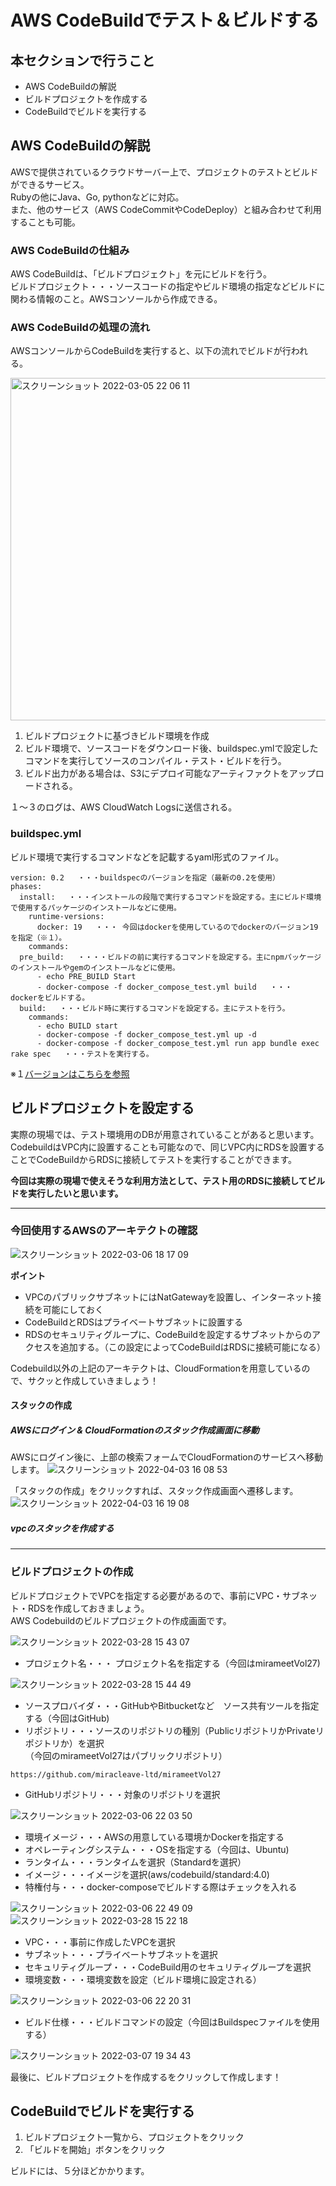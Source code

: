 # AWS CodeBuildでテスト＆ビルドする

## 本セクションで行うこと
- AWS CodeBuildの解説
- ビルドプロジェクトを作成する
- CodeBuildでビルドを実行する

## AWS CodeBuildの解説
 AWSで提供されているクラウドサーバー上で、プロジェクトのテストとビルドができるサービス。  
 Rubyの他にJava、Go, pythonなどに対応。  
 また、他のサービス（AWS CodeCommitやCodeDeploy）と組み合わせて利用することも可能。
 
 ### AWS CodeBuildの仕組み

 AWS CodeBuildは、「ビルドプロジェクト」を元にビルドを行う。  
 ビルドプロジェクト・・・ソースコードの指定やビルド環境の指定などビルドに関わる情報のこと。AWSコンソールから作成できる。
 
 ### AWS CodeBuildの処理の流れ
 AWSコンソールからCodeBuildを実行すると、以下の流れでビルドが行われる。
   
<img width="548" alt="スクリーンショット 2022-03-05 22 06 11" src="https://user-images.githubusercontent.com/52161269/156884332-383af062-3ca2-4af9-b96f-d16baf62bfb7.png">

 1. ビルドプロジェクトに基づきビルド環境を作成
 2. ビルド環境で、ソースコードをダウンロード後、buildspec.ymlで設定したコマンドを実行してソースのコンパイル・テスト・ビルドを行う。
 3. ビルド出力がある場合は、S3にデプロイ可能なアーティファクトをアップロードされる。
 
 １〜３のログは、AWS CloudWatch Logsに送信される。
 
### buildspec.yml
  ビルド環境で実行するコマンドなどを記載するyaml形式のファイル。  

  ```
  version: 0.2   ・・・buildspecのバージョンを指定（最新の0.2を使用）
  phases:
    install:   ・・・インストールの段階で実行するコマンドを設定する。主にビルド環境で使用するパッケージのインストールなどに使用。
      runtime-versions:
        docker: 19   ・・・ 今回はdockerを使用しているのでdockerのバージョン19を指定（※１）。
      commands: 
    pre_build:   ・・・・ビルドの前に実行するコマンドを設定する。主にnpmパッケージのインストールやgemのインストールなどに使用。
        - echo PRE_BUILD Start
        - docker-compose -f docker_compose_test.yml build   ・・・　dockerをビルドする。
    build:   ・・・ビルド時に実行するコマンドを設定する。主にテストを行う。
      commands:
        - echo BUILD start
        - docker-compose -f docker_compose_test.yml up -d
        - docker-compose -f docker_compose_test.yml run app bundle exec rake spec   ・・・テストを実行する。
  ```

※１[バージョンはこちらを参照](https://github.com/aws/aws-codebuild-docker-images/blob/master/ubuntu/standard/4.0/runtimes.yml)


## ビルドプロジェクトを設定する

実際の現場では、テスト環境用のDBが用意されていることがあると思います。  
CodebuildはVPC内に設置することも可能なので、同じVPC内にRDSを設置することでCodeBuildからRDSに接続してテストを実行することができます。  

**今回は実際の現場で使えそうな利用方法として、テスト用のRDSに接続してビルドを実行したいと思います。**

***

### 今回使用するAWSのアーキテクトの確認

 ![スクリーンショット 2022-03-06 18 17 09](https://user-images.githubusercontent.com/52161269/156916843-075d9920-4f8b-4d75-b94e-e7cf2be1489d.png)

**ポイント**
- VPCのパブリックサブネットにはNatGatewayを設置し、インターネット接続を可能にしておく
- CodeBuildとRDSはプライベートサブネットに設置する
- RDSのセキュリティグループに、CodeBuildを設定するサブネットからのアクセスを追加する。（この設定によってCodeBuildはRDSに接続可能になる）

Codebuild以外の上記のアーキテクトは、CloudFormationを用意しているので、サクッと作成していきましょう！

#### スタックの作成

##### AWSにログイン & CloudFormationのスタック作成画面に移動

AWSにログイン後に、上部の検索フォームでCloudFormationのサービスへ移動します。
![スクリーンショット 2022-04-03 16 08 53](https://user-images.githubusercontent.com/52161269/161416093-915dba3c-5b1d-4751-867b-5dc56e578acc.png)

「スタックの作成」をクリックすれば、スタック作成画面へ遷移します。
![スクリーンショット 2022-04-03 16 19 08](https://user-images.githubusercontent.com/52161269/161416368-1827bb55-a70b-4960-bf11-e7c735b24159.png)

##### vpcのスタックを作成する




***

### ビルドプロジェクトの作成

ビルドプロジェクトでVPCを指定する必要があるので、事前にVPC・サブネット・RDSを作成しておきましょう。  
AWS Codebuildのビルドプロジェクトの作成画面です。

![スクリーンショット 2022-03-28 15 43 07](https://user-images.githubusercontent.com/52161269/160341003-33a70d0e-9a81-46aa-a87f-0f753e34a2c5.png)
- プロジェクト名・・・ プロジェクト名を指定する（今回はmirameetVol27)
  
![スクリーンショット 2022-03-28 15 44 49](https://user-images.githubusercontent.com/52161269/160341256-61fa7819-164b-43b3-a197-855e81a8c67d.png)
- ソースプロバイダ・・・GitHubやBitbucketなど　ソース共有ツールを指定する（今回はGitHub)
 - リポジトリ・・・ソースのリポジトリの種別（PublicリポジトリかPrivateリポジトリか）を選択  
（今回のmirameetVol27はパブリックリポジトリ）

```
https://github.com/miracleave-ltd/mirameetVol27
```

 - GitHubリポジトリ・・・対象のリポジトリを選択
 
 ![スクリーンショット 2022-03-06 22 03 50](https://user-images.githubusercontent.com/52161269/156924513-55b56734-d3fb-4582-81fc-ef74c83fb045.png)  
- 環境イメージ・・・AWSの用意している環境かDockerを指定する
- オペレーティングシステム・・・OSを指定する（今回は、Ubuntu)
- ランタイム・・・ランタイムを選択（Standardを選択）
- イメージ・・・イメージを選択(aws/codebuild/standard:4.0)
- 特権付与・・・docker-composeでビルドする際はチェックを入れる


![スクリーンショット 2022-03-06 22 49 09](https://user-images.githubusercontent.com/52161269/156926221-27c45b16-ee1d-4682-8bb9-90ca5b5aa617.png)
![スクリーンショット 2022-03-28 15 22 18](https://user-images.githubusercontent.com/52161269/160338195-a1f79fab-597a-47d3-bab3-61a9b99094ce.png)
- VPC・・・事前に作成したVPCを選択
- サブネット・・・プライベートサブネットを選択
- セキュリティグループ・・・CodeBuild用のセキュリティグループを選択
- 環境変数・・・環境変数を設定（ビルド環境に設定される）

![スクリーンショット 2022-03-06 22 20 31](https://user-images.githubusercontent.com/52161269/156925549-8289f9b2-b85b-4f9f-bca6-1bc8ad5f5dbb.png)  
 - ビルド仕様・・・ビルドコマンドの設定（今回はBuildspecファイルを使用する）

![スクリーンショット 2022-03-07 19 34 43](https://user-images.githubusercontent.com/52161269/157014956-a14dd54d-e5f5-4b5b-880f-aa45673c590b.png)

最後に、ビルドプロジェクトを作成するをクリックして作成します！

## CodeBuildでビルドを実行する

1. ビルドプロジェクト一覧から、プロジェクトをクリック
2. 「ビルドを開始」ボタンをクリック

ビルドには、５分ほどかかります。









